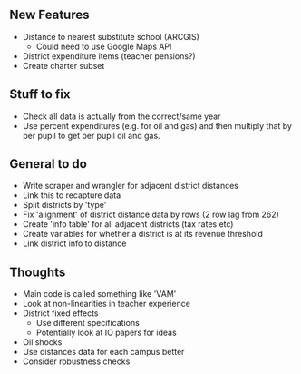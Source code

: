 ## New Features
 - Distance to nearest substitute school (ARCGIS)
     - Could need to use Google Maps API
 - District expenditure items (teacher pensions?)
 - Create charter subset


## Stuff to fix
- Check all data is actually from the correct/same year
- Use percent expenditures (e.g. for oil and gas) and then multiply that by per pupil to get per pupil oil and gas.

## General to do
- Write scraper and wrangler for adjacent district distances
- Link this to recapture data
- Split districts by 'type'
- Fix 'alignment' of district distance data by rows (2 row lag from 262)
- Create 'info table' for all adjacent districts (tax rates etc)
- Create variables for whether a district is at its revenue threshold
- Link district info to distance

## Thoughts
- Main code is called something like 'VAM'
- Look at non-linearities in teacher experience
- District fixed effects
  - Use different specifications
  - Potentially look at IO papers for ideas
- Oil shocks
- Use distances data for each campus better
- Consider robustness checks
